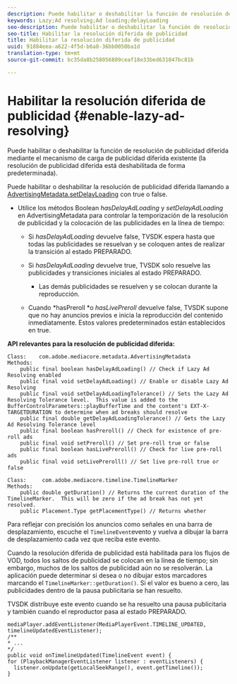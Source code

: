 ```yaml
---
description: Puede habilitar o deshabilitar la función de resolución de publicidad diferida mediante el mecanismo de carga de publicidad diferida existente (la resolución de publicidad diferida está deshabilitada de forma predeterminada).
keywords: Lazy;Ad resolving;Ad loading;delayLoading
seo-description: Puede habilitar o deshabilitar la función de resolución de publicidad diferida mediante el mecanismo de carga de publicidad diferida existente (la resolución de publicidad diferida está deshabilitada de forma predeterminada).
seo-title: Habilitar la resolución diferida de publicidad
title: Habilitar la resolución diferida de publicidad
uuid: 91884eea-a622-4f5d-b6a8-36bb0050ba1d
translation-type: tm+mt
source-git-commit: bc35da8b258056809ceaf18e33bed631047bc81b

---
```



# Habilitar la resolución diferida de publicidad {#enable-lazy-ad-resolving}

Puede habilitar o deshabilitar la función de resolución de publicidad diferida mediante el mecanismo de carga de publicidad diferida existente (la resolución de publicidad diferida está deshabilitada de forma predeterminada).

Puede habilitar o deshabilitar la resolución de publicidad diferida llamando a [AdvertisingMetadata.setDelayLoading](https://help.adobe.com/en_US/primetime/api/psdk/javadoc_2.4/com/adobe/mediacore/metadata/AdvertisingMetadata.html#setDelayAdLoading-boolean-) con true o false.

* Utilice los métodos Boolean *hasDelayAdLoading* y *setDelayAdLoading* en AdvertisingMetadata para controlar la temporización de la resolución de publicidad y la colocación de las publicidades en la línea de tiempo:

   * Si *hasDelayAdLoading* devuelve false, TVSDK espera hasta que todas las publicidades se resuelvan y se coloquen antes de realizar la transición al estado PREPARADO.
   * Si *hasDelayAdLoading* devuelve true, TVSDK solo resuelve las publicidades y transiciones iniciales al estado PREPARADO.

      * Las demás publicidades se resuelven y se colocan durante la reproducción.
   * Cuando *hasPreroll *o *hasLivePreroll* devuelve false, TVSDK supone que no hay anuncios previos e inicia la reproducción del contenido inmediatamente. Estos valores predeterminados están establecidos en true.


**API relevantes para la resolución de publicidad diferida:**

```
Class:    com.adobe.mediacore.metadata.AdvertisingMetadata 
Methods: 
    public final boolean hasDelayAdLoading() // Check if Lazy Ad Resolving enabled 
    public final void setDelayAdLoading() // Enable or disable Lazy Ad Resolving 
    public final void setDelayAdLoadingTolerance() // Sets the Lazy Ad Resolving Tolerance level.  This value is added to the BufferControlParameters::playBufferTime and the content's EXT-X-TARGETDURATION to determine when ad breaks should resolve 
    public final double getDelayAdLoadingTolerance() // Gets the Lazy Ad Resolving Tolerance level 
    public final boolean hasPreroll() // Check for existence of pre-roll ads 
    public final void setPreroll() // Set pre-roll true or false 
    public final boolean hasLivePreroll() // Check for live pre-roll ads 
    public final void setLivePreroll() // Set live pre-roll true or false

Class:     com.adobe.mediacore.timeline.TimelineMarker 
Methods: 
    public double getDuration() // Returns the current duration of the TimelineMarker.  This will be zero if the ad break has not yet resolved. 
    public Placement.Type getPlacementType() // Returns whether
```

Para reflejar con precisión los anuncios como señales en una barra de desplazamiento, escuche el `TimelineEvent`evento y vuelva a dibujar la barra de desplazamiento cada vez que reciba este evento.

Cuando la resolución diferida de publicidad está habilitada para los flujos de VOD, todos los saltos de publicidad se colocan en la línea de tiempo; sin embargo, muchos de los saltos de publicidad aún no se resolverán. La aplicación puede determinar si desea o no dibujar estos marcadores marcando el `TimelineMarker::getDuration()`. Si el valor es bueno a cero, las publicidades dentro de la pausa publicitaria se han resuelto.

TVSDK distribuye este evento cuando se ha resuelto una pausa publicitaria y también cuando el reproductor pasa al estado PREPARADO.

```
mediaPlayer.addEventListener(MediaPlayerEvent.TIMELINE_UPDATED, timelineUpdatedEventListener); 
/** 
* ... 
*/ 
public void onTimelineUpdated(TimelineEvent event) { 
for (PlaybackManagerEventListener listener : eventListeners) { 
  listener.onUpdate(getLocalSeekRange(), event.getTimeline()); 
}
```
